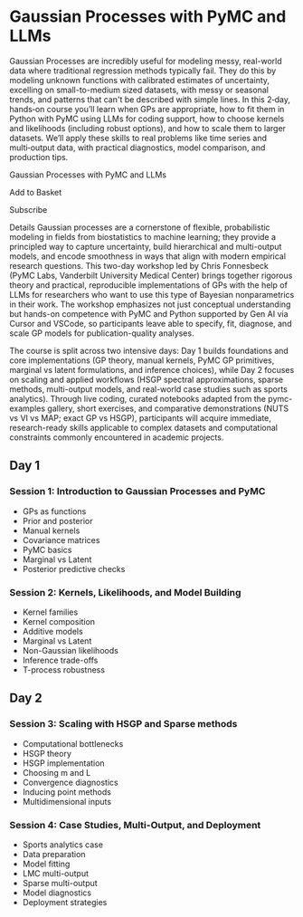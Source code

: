 # Gaussian Processes with PyMC and LLMs

Gaussian Processes are incredibly useful for modeling messy, real-world data where traditional regression methods typically fail. They do this by modeling unknown functions with calibrated estimates of uncertainty, excelling on small-to-medium sized datasets, with messy or seasonal trends, and patterns that can't be described with simple lines. In this 2‑day, hands‑on course you’ll learn when GPs are appropriate, how to fit them in Python with PyMC using LLMs for coding support, how to choose kernels and likelihoods (including robust options), and how to scale them to larger datasets. We’ll apply these skills to real problems like time series and multi‑output data, with practical diagnostics, model comparison, and production tips.


Gaussian Processes with PyMC and LLMs

Add to Basket

Subscribe

Details
Gaussian processes are a cornerstone of flexible, probabilistic modeling in fields from biostatistics to machine learning; they provide a principled way to capture uncertainty, build hierarchical and multi-output models, and encode smoothness in ways that align with modern empirical research questions. This two-day workshop led by Chris Fonnesbeck (PyMC Labs, Vanderbilt University Medical Center) brings together rigorous theory and practical, reproducible implementations of GPs with the help of LLMs for researchers who want to use this type of Bayesian nonparametrics in their work. The workshop emphasizes not just conceptual understanding but hands-on competence with PyMC and Python supported by Gen AI via Cursor and VSCode, so participants leave able to specify, fit, diagnose, and scale GP models for publication-quality analyses.

The course is split across two intensive days: Day 1 builds foundations and core implementations (GP theory, manual kernels, PyMC GP primitives, marginal vs latent formulations, and inference choices), while Day 2 focuses on scaling and applied workflows (HSGP spectral approximations, sparse methods, multi-output models, and real-world case studies such as sports analytics). Through live coding, curated notebooks adapted from the pymc-examples gallery, short exercises, and comparative demonstrations (NUTS vs VI vs MAP; exact GP vs HSGP), participants will acquire immediate, research-ready skills applicable to complex datasets and computational constraints commonly encountered in academic projects.

## Day 1

### Session 1: Introduction to Gaussian Processes and PyMC

- GPs as functions
- Prior and posterior
- Manual kernels
- Covariance matrices
- PyMC basics
- Marginal vs Latent
- Posterior predictive checks

### Session 2: Kernels, Likelihoods, and Model Building

- Kernel families
- Kernel composition
- Additive models
- Marginal vs Latent
- Non-Gaussian likelihoods
- Inference trade-offs
- T-process robustness


## Day 2

### Session 3: Scaling with HSGP and Sparse methods

- Computational bottlenecks
- HSGP theory
- HSGP implementation
- Choosing m and L
- Convergence diagnostics
- Inducing point methods
- Multidimensional inputs

### Session 4: Case Studies, Multi-Output, and Deployment

- Sports analytics case
- Data preparation
- Model fitting
- LMC multi-output
- Sparse multi-output
- Model diagnostics
- Deployment strategies


